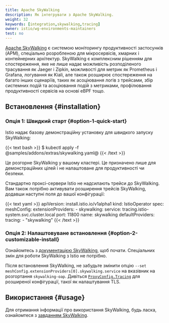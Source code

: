 ```yaml
---
title: Apache SkyWalking
description: Як інтегрувати з Apache SkyWalking.
weight: 32
keywords: [integration,skywalking,tracing]
owner: istio/wg-environments-maintainers
test: no
---
```


[Apache SkyWalking](http://skywalking.apache.org) є системою моніторингу продуктивності застосунків (APM), спеціально розробленою для мікросервісів, хмарних і контейнерних архітектур. SkyWalking є комплексним рішенням для спостереження, яке не лише надає можливість розподіленого трасування як Jaeger і Zipkin, можливості для метрик як Prometheus і Grafana, логування як Kiali, але також розширює спостереження на багато інших сценаріїв, таких як асоціювання логів з трейсами, збір системних подій та асоціювання подій з метриками, профілювання продуктивності сервісів на основі eBPF тощо.

## Встановлення {#installation}

### Опція 1: Швидкий старт {#option-1-quick-start}

Istio надає базову демонстраційну установку для швидкого запуску SkyWalking:

{{< text bash >}}
$ kubectl apply -f @samples/addons/extras/skywalking.yaml@
{{< /text >}}

Це розгорне SkyWalking у вашому кластері. Це призначено лише для демонстраційних цілей і не налаштоване для продуктивності чи безпеки.

Стандартно проксі-сервери Istio не надсилають трейси до SkyWalking. Вам також потрібно активувати розширення трейсів SkyWalking, додавши наступні поля до вашої конфігурації:

{{< text yaml >}}
apiVersion: install.istio.io/v1alpha1
kind: IstioOperator
spec:
  meshConfig:
    extensionProviders:
      - skywalking:
          service: tracing.istio-system.svc.cluster.local
          port: 11800
        name: skywalking
    defaultProviders:
        tracing:
        - "skywalking"
{{< /text >}}

### Опція 2: Налаштовуване встановлення {#option-2-customizable-install}

Ознайомтесь з [документацією SkyWalking](http://skywalking.apache.org), щоб почати. Спеціальних змін для роботи SkyWalking з Istio не потрібно.

Після встановлення SkyWalking, не забудьте змінити опцію `--set meshConfig.extensionProviders[0].skywalking.service` на вказівник на розгортання `skywalking-oap`. Дивіться [`ProxyConfig.Tracing`](/docs/reference/config/istio.mesh.v1alpha1/#Tracing) для розширеної конфігурації, такої як налаштування TLS.

## Використання {#usage}

Для отримання інформації про використання SkyWalking, будь ласка, ознайомтеся з [завданням SkyWalking](/docs/tasks/observability/distributed-tracing/skywalking/).
